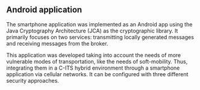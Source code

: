 ## Android application

The smartphone application was implemented as an Android app using the Java Cryptography Architecture (JCA) as the cryptographic library. It primarily focuses on two services: transmitting locally generated messages and receiving messages from the broker.

This application was developed taking into account the needs of more vulnerable modes of transportation, like the needs of soft-mobility. Thus, integrating them in a C-ITS hybrid environment through a smartphone application via cellular networks. It can be configured with three different security approaches.